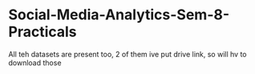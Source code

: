 # Social-Media-Analytics-Sem-8-Practicals

All teh datasets are present too, 2 of them ive put drive link, so will hv to download those
